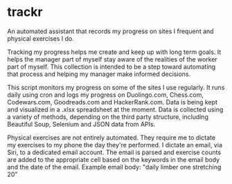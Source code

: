 # trackr
An automated assistant that records my progress on sites I frequent and physical exercises I do.

Tracking my progress helps me create and keep up with long term goals. It helps the manager part of myself stay aware of the realities of the worker part of myself. This collection is intended to be a step toward automating that process and helping my manager make informed decisions.

This script monitors my progress on some of the sites I use regularly. It runs daily using cron and logs my progress on Duolingo.com, Chess.com, Codewars.com, Goodreads.com and HackerRank.com. Data is being kept and visualized in a .xlsx spreadsheet at the moment. Data is collected using a variety of methods, depending on the third party structure, including Beautiful Soup, Selenium and JSON data from APIs.

Physical exercises are not entirely automated. They require me to dictate my exercises to my phone the day they're performed. I dictate an email, via Siri, to a dedicated email account. The email is parsed and exercise counts are added to the appropriate cell based on the keywords in the email body and the date of the email.
Example email body: "daily limber one stretching 20"
